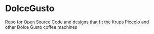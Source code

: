 # DolceGusto
Repo for Open Source Code and designs that fit the Krups Piccolo and other Dolce Gusto coffee machines
